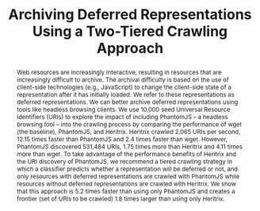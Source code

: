 ---
abstract: 'Web resources are increasingly interactive, resulting in resources

  that are increasingly difficult to archive. The archival difficulty is based on
  the use of client-side technologies (e.g., JavaScript) to change the client-side
  state of a representation after it has initially loaded. We refer to these representations
  as deferred representations. We can better archive deferred representations using
  tools like headless browsing clients. We use 10,000 seed Universal Resource Identifiers
  (URIs) to explore the impact of including PhantomJS – a headless browsing tool –
  into the crawling process by comparing the performance of wget (the baseline), PhantomJS,
  and Heritrix. Heritrix crawled 2.065 URIs per second, 12.15 times faster than PhantomJS
  and 2.4 times faster than wget.  However, PhantomJS discovered 531,484 URIs, 1.75
  times more than Heritrix and 4.11 times more than wget. To take advantage of the
  performance benefits of Heritrix and the URI discovery of PhantomJS, we recommend
  a tiered crawling strategy in which a classifier predicts whether a representation
  will be deferred or not, and only resources with deferred representations are crawled
  with PhantomJS while resources without deferred representations are crawled with
  Heritrix. We show that this approach is 5.2 times faster than using only PhantomJS
  and creates a frontier (set of URIs to be crawled) 1.8 times larger than using only
  Heritrix.'
creators:
- Brunelle, Justin
- Weigle, Michele
- Nelson, Michael
date: null
document_url: https://services.phaidra.univie.ac.at/api/object/o:429536/download
grand_parent: iPRES
institutions: []
keywords:
- web architecture
- http
- web archiving
- memento
landing_page_url: https://phaidra.univie.ac.at/o:429536
language: eng
layout: publication
license: CC BY 4.0 International
notes_url: null
parent: iPRES 2015
publication_type: paper
size: 1381392
slides_url: null
source_name: iPRES
title: Archiving Deferred Representations Using a Two-Tiered Crawling Approach
year: 2015
---